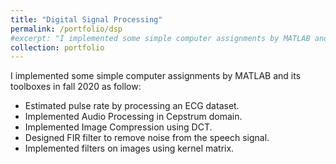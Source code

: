 ```yaml
---
title: "Digital Signal Processing"
permalink: /portfolio/dsp
#excerpt: "I implemented some simple computer assignments by MATLAB and its toolboxes in fall 2020"
collection: portfolio
---
```

I implemented some simple computer assignments by MATLAB and its toolboxes in fall 2020 as follow:
* Estimated pulse rate by processing an ECG dataset.
* Implemented Audio Processing in Cepstrum domain.
* Implemented Image Compression using DCT.
* Designed FIR filter to remove noise from the speech signal.
* Implemented filters on images using kernel matrix.
